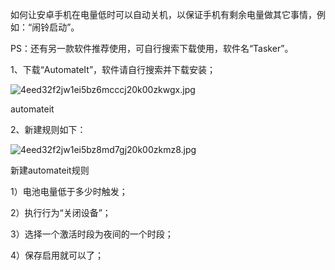 
如何让安卓手机在电量低时可以自动关机，以保证手机有剩余电量做其它事情，例如：“闹铃启动”。


PS：还有另一款软件推荐使用，可自行搜索下载使用，软件名“Tasker”。


1、下载“AutomateIt”，软件请自行搜索并下载安装；


![4eed32f2jw1ei5bz6mcccj20k00zkwgx.jpg](https://image.bmqy.net/upload/c4237c6ed7aff413a4c4491a40d38015.jpg)


automateit


2、新建规则如下：


![4eed32f2jw1ei5bz8md7gj20k00zkmz8.jpg](https://image.bmqy.net/upload/8721e179c57a26154220ba28a8e6f60b.jpg)


新建automateit规则


1）电池电量低于多少时触发；


2）执行行为“关闭设备”；


3）选择一个激活时段为夜间的一个时段；


4）保存启用就可以了；

